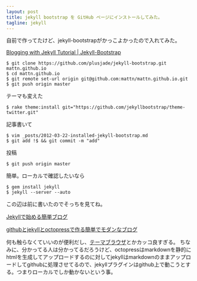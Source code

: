 ```yaml
---
layout: post
title: jekyll bootstrap を GitHub ページにインストールしてみた。
tagline: jekyll
---
```

自前で作ってたけど、jekyll-bootstrapがかっこよかったので入れてみた。

[Blogging with Jekyll Tutorial | Jekyll-Bootstrap](http://jekyllbootstrap.com/)

```
$ git clone https://github.com/plusjade/jekyll-bootstrap.git mattn.github.io
$ cd mattn.github.io
$ git remote set-url origin git@github.com:mattn/mattn.github.io.git
$ git push origin master
```

テーマも変えた

```
$ rake theme:install git="https://github.com/jekyllbootstrap/theme-twitter.git"
```

記事書いて

```
$ vim _posts/2012-03-22-installed-jekyll-bootstrap.md
$ git add !$ && git commit -m "add"
```

投稿

```
$ git push origin master
```

簡単。ローカルで確認したいなら

```
$ gem install jekyll
$ jekyll --server --auto
```

この辺は前に書いたのでそっちを見てね。

[Jekyllで始める簡単ブログ](http://mattn.kaoriya.net/software/lang/ruby/20090409185248.htm)

[githubとjekyllとoctopressで作る簡単でモダンなブログ](http://mattn.kaoriya.net/software/lang/ruby/20111017205717.htm)

何も触らなくていいのが便利だし、[テーマブラウザ](http://themes.jekyllbootstrap.com/)とかカッコ良すぎる。
ちなみに、分かってる人は分かってるだろうけど、octopressはmarkdownを静的にhtmlを生成してアップロードするのに対してjekyllはmarkdownのままアップロードしてgithubに処理させてるので、jekyllプラグインはgithub上で動こうとする。つまりローカルでしか動かないという事。
